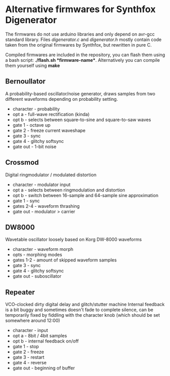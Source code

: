# Alternative firmwares for Synthfox Digenerator

The firmwares do not use arduino libraries and only depend on avr-gcc standard library. Files *digenerator.c* and *digenerator.h* mostly contain code taken from the original firmwares by Synthfox, but rewritten in pure C.

Compiled firmwares are included in the repository, you can flash them using a bash script: **./flash.sh \*firmware-name\***. Alternatively you can compile them yourself using **make**

## Bernoullator

A probability-based oscillator/noise generator, draws samples from two different waveforms depending on probability setting.

 - character - probability
 - opt a     - full-wave rectification (kinda)
 - opt b     - selects between square-to-sine and square-to-saw waves
 - gate 1    - octave up
 - gate 2    - freeze current waveshape
 - gate 3    - sync
 - gate 4    - glitchy softsync
 - gate out  - 1-bit noise
 
## Crossmod

Digital ringmodulator / modulated distortion

 - character - modulator input
 - opt a     - selects between ringmodulation and distortion
 - opt b     - switch between 16-sample and 64-sample sine approximation
 - gate 1    - sync
 - gates 2-4 - waveform thrashing
 - gate out  - modulator > carrier
 
## DW8000

Wavetable oscillator loosely based on Korg DW-8000 waveforms

 - character - waveform morph
 - opts      - morphing modes
 - gates 1-2 - amount of skipped waveform samples
 - gate 3    - sync
 - gate 4    - glitchy softsync
 - gate out  - suboscillator

## Repeater

VCO-clocked dirty digital delay and glitch/stutter machine
Internal feedback is a bit buggy and sometimes doesn't fade to complete silence, can be temporarily fixed by fiddling with the character knob (which should be set somewhere around 12:00)

 - character - input
 - opt a - 8bit / 4bit samples
 - opt b - internal feedback on/off
 - gate 1 - stop
 - gate 2 - freeze
 - gate 3 - restart
 - gate 4 - reverse
 - gate out - beginning of buffer
